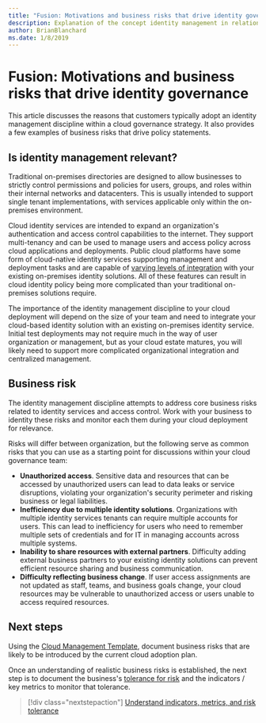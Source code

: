 ```yaml
---
title: "Fusion: Motivations and business risks that drive identity governance"
description: Explanation of the concept identity management in relation to cloud governance
author: BrianBlanchard
ms.date: 1/8/2019
---
```


# Fusion: Motivations and business risks that drive identity governance

This article discusses the reasons that customers typically adopt an identity management discipline within a cloud governance strategy. It also provides a few examples of business risks that drive policy statements.

## Is identity management relevant?

Traditional on-premises directories are designed to allow businesses to strictly control permissions and policies for users, groups, and roles within their internal networks and datacenters. This is usually intended to support single tenant implementations, with services applicable only within the on-premises environment.

Cloud identity services are intended to expand an organization's authentication and access control capabilities to the internet. They support multi-tenancy and can be used to manage users and access policy across cloud applications and deployments. Public cloud platforms have some form of cloud-native identity services supporting management and deployment tasks and are capable of [varying levels of integration](../../infrastructure/identity/overview.md) with your existing on-premises identity solutions. All of these features can result in cloud identity policy being more complicated than your traditional on-premises solutions require. 

The importance of the identity management discipline to your cloud deployment will depend on the size of your team and need to integrate your cloud-based identity solution with an existing on-premises identity service. Initial test deployments may not require much in the way of user organization or management, but as your cloud estate matures, you will likely need to support more complicated organizational integration and centralized management.

## Business risk

The identity management discipline attempts to address core business risks related to identity services and access control. Work with your business to identity these risks and monitor each them during your cloud deployment for relevance.

Risks will differ between organization, but the following serve as common risks that you can use as a starting point for discussions within your cloud governance team:

- **Unauthorized access**. Sensitive data and resources that can be accessed by unauthorized users can lead to data leaks or service disruptions, violating your organization's security perimeter and risking business or legal liabilities.
- **Inefficiency due to multiple identity solutions**. Organizations with multiple identity services tenants can require multiple accounts for users. This can lead to inefficiency for users who need to remember multiple sets of credentials and for IT in managing accounts across multiple systems.
- **Inability to share resources with external partners**. Difficulty adding external business partners to your existing identity solutions can prevent efficient resource sharing and business communication.
- **Difficulty reflecting business change**. If user access assignments are not updated as staff, teams, and business goals change, your cloud resources may be vulnerable to unauthorized access or users unable to access required resources.

## Next steps

Using the [Cloud Management Template](./template.md), document business risks that are likely to be introduced by the current cloud adoption plan.

Once an understanding of realistic business risks is established, the next step is to document the business's [tolerance for risk](./metrics-tolerance.md) and the indicators / key metrics to monitor that tolerance.

> [!div class="nextstepaction"]
> [Understand indicators, metrics, and risk tolerance](./metrics-tolerance.md)